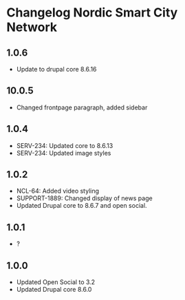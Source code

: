 # Changelog Nordic Smart City Network

## 1.0.6
* Update to drupal core 8.6.16

## 10.0.5
* Changed frontpage paragraph, added sidebar

## 1.0.4
* SERV-234: Updated core to 8.6.13
* SERV-234: Updated image styles

## 1.0.2
* NCL-64: Added video styling
* SUPPORT-1889: Changed display of news page
* Updated Drupal core to 8.6.7 and open social.

## 1.0.1
* ?

## 1.0.0
* Updated Open Social to 3.2
* Updated Drupal core 8.6.0